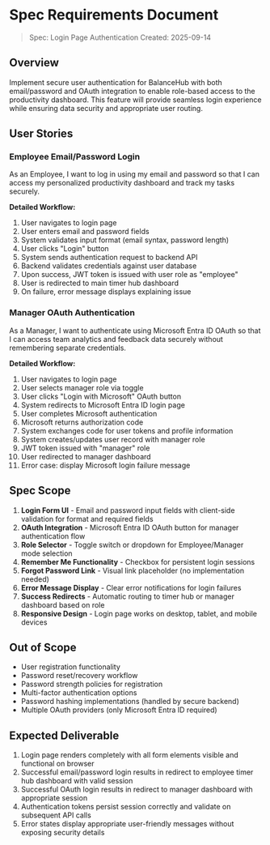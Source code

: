 # Spec Requirements Document

> Spec: Login Page Authentication
> Created: 2025-09-14

## Overview

Implement secure user authentication for BalanceHub with both email/password and OAuth integration to enable role-based access to the productivity dashboard. This feature will provide seamless login experience while ensuring data security and appropriate user routing.

## User Stories

### Employee Email/Password Login

As an Employee, I want to log in using my email and password so that I can access my personalized productivity dashboard and track my tasks securely.

**Detailed Workflow:**
1. User navigates to login page
2. User enters email and password fields
3. System validates input format (email syntax, password length)
4. User clicks "Login" button
5. System sends authentication request to backend API
6. Backend validates credentials against user database
7. Upon success, JWT token is issued with user role as "employee"
8. User is redirected to main timer hub dashboard
9. On failure, error message displays explaining issue

### Manager OAuth Authentication

As a Manager, I want to authenticate using Microsoft Entra ID OAuth so that I can access team analytics and feedback data securely without remembering separate credentials.

**Detailed Workflow:**
1. User navigates to login page
2. User selects manager role via toggle
3. User clicks "Login with Microsoft" OAuth button
4. System redirects to Microsoft Entra ID login page
5. User completes Microsoft authentication
6. Microsoft returns authorization code
7. System exchanges code for user tokens and profile information
8. System creates/updates user record with manager role
9. JWT token issued with "manager" role
10. User redirected to manager dashboard
11. Error case: display Microsoft login failure message

## Spec Scope

1. **Login Form UI** - Email and password input fields with client-side validation for format and required fields
2. **OAuth Integration** - Microsoft Entra ID OAuth button for manager authentication flow
3. **Role Selector** - Toggle switch or dropdown for Employee/Manager mode selection
4. **Remember Me Functionality** - Checkbox for persistent login sessions
5. **Forgot Password Link** - Visual link placeholder (no implementation needed)
6. **Error Message Display** - Clear error notifications for login failures
7. **Success Redirects** - Automatic routing to timer hub or manager dashboard based on role
8. **Responsive Design** - Login page works on desktop, tablet, and mobile devices

## Out of Scope

- User registration functionality
- Password reset/recovery workflow
- Password strength policies for registration
- Multi-factor authentication options
- Password hashing implementations (handled by secure backend)
- Multiple OAuth providers (only Microsoft Entra ID required)

## Expected Deliverable

1. Login page renders completely with all form elements visible and functional on browser
2. Successful email/password login results in redirect to employee timer hub dashboard with valid session
3. Successful OAuth login results in redirect to manager dashboard with appropriate session
4. Authentication tokens persist session correctly and validate on subsequent API calls
5. Error states display appropriate user-friendly messages without exposing security details
